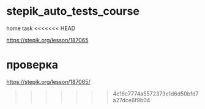 # stepik_auto_tests_course
home task
<<<<<<< HEAD

https://stepik.org/lesson/187065

проверка
=======
https://stepik.org/lesson/187065/
>>>>>>> 4c16c7774a5572373e1d6d50bfd7a27dce6f9b04
